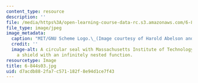 ```yaml
---
content_type: resource
description: ''
file: /media/https%3A/open-learning-course-data-rc.s3.amazonaws.com/6-844-computability-theory-of-and-with-scheme-spring-2003/d7acdb882fa7c571182f8e94d1ce7f43_6-844s03.jpg
file_type: image/jpeg
image_metadata:
  caption: "MIT/GNU Scheme Logo.\_(Image courtesy of Harold Abelson and\_Gerald Sussman.)"
  credit: ''
  image-alt: A circular seal with Massachusetts Institute of Technology wrapping around
    a shield with an infinitely nested function.
resourcetype: Image
title: 6-844s03.jpg
uid: d7acdb88-2fa7-c571-182f-8e94d1ce7f43
---
```

